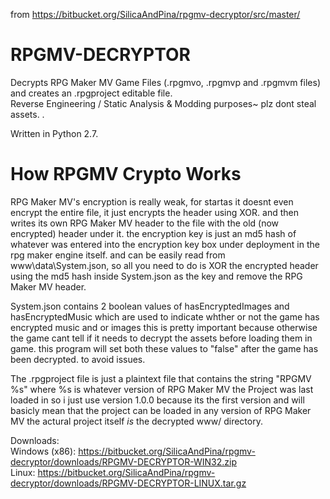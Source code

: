 from https://bitbucket.org/SilicaAndPina/rpgmv-decryptor/src/master/

# RPGMV-DECRYPTOR            
Decrypts RPG Maker MV Game Files (.rpgmvo, .rpgmvp and .rpgmvm files)         
and creates an .rpgproject editable file.        
Reverse Engineering / Static Analysis & Modding purposes~ plz dont steal assets. .           

Written in Python 2.7.

# How RPGMV Crypto Works
RPG Maker MV's encryption is really weak, for startas it doesnt even encrypt the entire file, it just encrypts the header using XOR. and then writes its own RPG Maker MV header to the file with the old (now encrypted) header under it.
the encryption key is just an md5 hash of whatever was entered into the encryption key box under deployment in the rpg maker engine itself. and can be easily read from www\data\System.json, so all you need to do is
XOR the encrypted header using the md5 hash inside System.json as the key and remove the RPG Maker MV header. 

System.json contains 2 boolean values of
hasEncryptedImages and hasEncryptedMusic
which are used to indicate whther or not the game has encrypted music and or images
this is pretty important because otherwise the game cant tell if it needs to decrypt the assets before loading them in game.
this program will set both these values to "false" after the game has been decrypted. to avoid issues.

The .rpgproject file is just a plaintext file that contains the string "RPGMV %s" where %s is whatever version of RPG Maker MV the Project was last loaded in so i just use version 1.0.0 because its the first version and will basicly mean that the project can be loaded in any version of RPG Maker MV the actural project itself *is* the decrypted www/ directory.
  
Downloads:   
Windows (x86): https://bitbucket.org/SilicaAndPina/rpgmv-decryptor/downloads/RPGMV-DECRYPTOR-WIN32.zip  
Linux: https://bitbucket.org/SilicaAndPina/rpgmv-decryptor/downloads/RPGMV-DECRYPTOR-LINUX.tar.gz  
